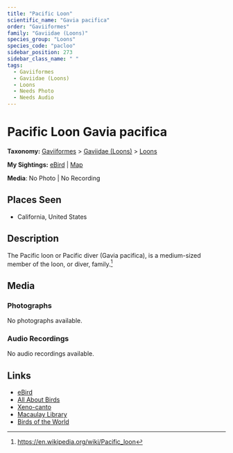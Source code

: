 ```yaml
---
title: "Pacific Loon"
scientific_name: "Gavia pacifica"
order: "Gaviiformes"
family: "Gaviidae (Loons)"
species_group: "Loons"
species_code: "pacloo"
sidebar_position: 273
sidebar_class_name: " "
tags: 
  - Gaviiformes
  - Gaviidae (Loons)
  - Loons
  - Needs Photo
  - Needs Audio
---
```


# Pacific Loon <span className='sci_name'>Gavia pacifica</span>

**Taxonomy:** [Gaviiformes](/tags/gaviiformes) > [Gaviidae (Loons)](/tags/gaviidae-loons) > [Loons](/tags/loons)

**My Sightings:** [eBird](https://ebird.org/lifelist?r=world&time=life&spp=pacloo) | [Map](/map?species_code=pacloo)

**Media**: No Photo | No Recording

## Places Seen

* California, United States

## Description
The Pacific loon or Pacific diver (Gavia pacifica), is a medium-sized member of the loon, or diver, family.[^1]

[^1]: https://en.wikipedia.org/wiki/Pacific_loon

## Media
### Photographs
No photographs available.

### Audio Recordings
No audio recordings available.

## Links
* [eBird](https://ebird.org/species/pacloo) 
* [All About Birds](https://www.allaboutbirds.org/guide/pacloo) 
* [Xeno-canto](https://www.xeno-canto.org/species/gavia-pacifica) 
* [Macaulay Library](https://search.macaulaylibrary.org/catalog?taxonCode=pacloo&sort=rating_rank_desc)
* [Birds of the World](https://birdsoftheworld.org/bow/species/pacloo)
